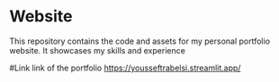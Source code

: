 # Website
This repository contains the code and assets for my personal portfolio website. It showcases my skills and experience

#Link
link of the portfolio https://yousseftrabelsi.streamlit.app/

